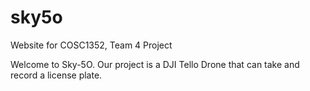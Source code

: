 # sky5o
Website for COSC1352, Team 4 Project

Welcome to Sky-5O. Our project is a DJI Tello Drone that can take and record a license plate. 
